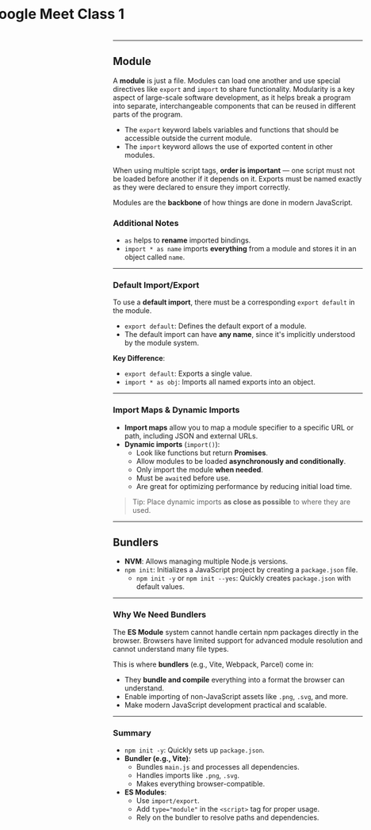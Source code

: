 # Google Meet Class 1

<style>
  h1 {
    left: 50%;
    top: 50%;
    transform: translate(-50%, -50%);
  }
</style>

---

## Module

A **module** is just a file. Modules can load one another and use special directives like `export` and `import` to share functionality. Modularity is a key aspect of large-scale software development, as it helps break a program into separate, interchangeable components that can be reused in different parts of the program.

- The `export` keyword labels variables and functions that should be accessible outside the current module.
- The `import` keyword allows the use of exported content in other modules.

When using multiple script tags, **order is important** — one script must not be loaded before another if it depends on it. Exports must be named exactly as they were declared to ensure they import correctly.

Modules are the **backbone** of how things are done in modern JavaScript.

### Additional Notes

- `as` helps to **rename** imported bindings.
- `import * as name` imports **everything** from a module and stores it in an object called `name`.

---

### Default Import/Export

To use a **default import**, there must be a corresponding `export default` in the module.

- `export default`: Defines the default export of a module.
- The default import can have **any name**, since it's implicitly understood by the module system.

**Key Difference**:

- `export default`: Exports a single value.
- `import * as obj`: Imports all named exports into an object.

---

### Import Maps & Dynamic Imports

- **Import maps** allow you to map a module specifier to a specific URL or path, including JSON and external URLs.
- **Dynamic imports** (`import()`):
  - Look like functions but return **Promises**.
  - Allow modules to be loaded **asynchronously and conditionally**.
  - Only import the module **when needed**.
  - Must be `await`ed before use.
  - Are great for optimizing performance by reducing initial load time.

> Tip: Place dynamic imports **as close as possible** to where they are used.

---

## Bundlers

- **NVM**: Allows managing multiple Node.js versions.
- `npm init`: Initializes a JavaScript project by creating a `package.json` file.
  - `npm init -y` or `npm init --yes`: Quickly creates `package.json` with default values.

---

### Why We Need Bundlers

The **ES Module** system cannot handle certain npm packages directly in the browser. Browsers have limited support for advanced module resolution and cannot understand many file types.

This is where **bundlers** (e.g., Vite, Webpack, Parcel) come in:

- They **bundle and compile** everything into a format the browser can understand.
- Enable importing of non-JavaScript assets like `.png`, `.svg`, and more.
- Make modern JavaScript development practical and scalable.

---

### Summary

- `npm init -y`: Quickly sets up `package.json`.
- **Bundler (e.g., Vite)**:
  - Bundles `main.js` and processes all dependencies.
  - Handles imports like `.png`, `.svg`.
  - Makes everything browser-compatible.
- **ES Modules**:
  - Use `import/export`.
  - Add `type="module"` in the `<script>` tag for proper usage.
  - Rely on the bundler to resolve paths and dependencies.
